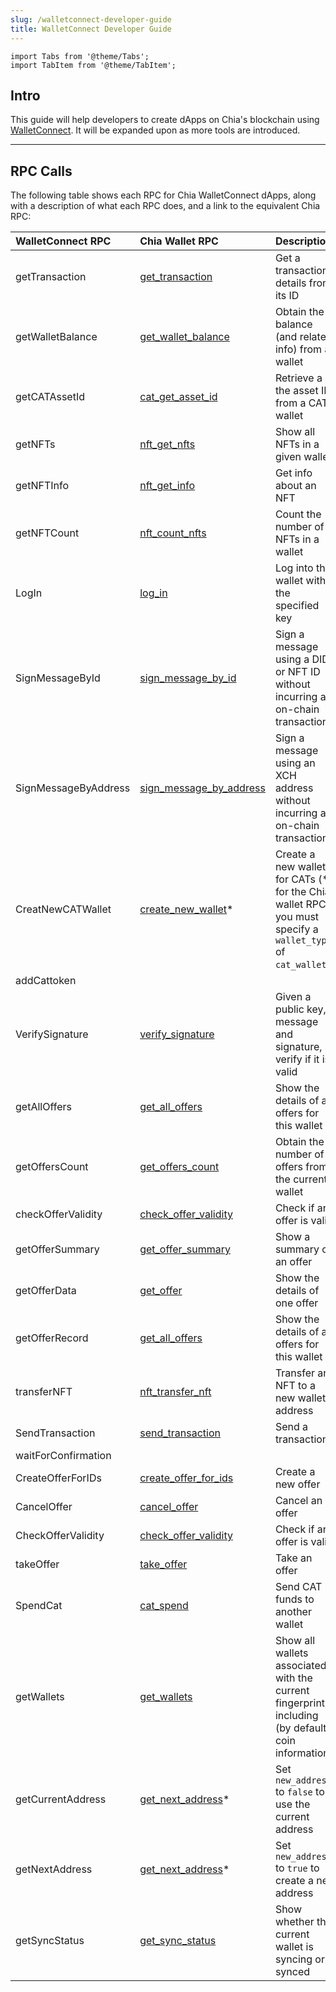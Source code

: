 ```yaml
---
slug: /walletconnect-developer-guide
title: WalletConnect Developer Guide
---
```


```mdx-code-block
import Tabs from '@theme/Tabs';
import TabItem from '@theme/TabItem';
```

## Intro

This guide will help developers to create dApps on Chia's blockchain using [WalletConnect](https://walletconnect.com/). It will be expanded upon as more tools are introduced.

---

## RPC Calls

The following table shows each RPC for Chia WalletConnect dApps, along with a description of what each RPC does, and a link to the equivalent Chia RPC:

| WalletConnect RPC    | Chia Wallet RPC                                                | Description                                                                                                |
| :------------------- | :------------------------------------------------------------- | :--------------------------------------------------------------------------------------------------------- |
| getTransaction       | [get_transaction](/wallet-rpc#get_transaction)                 | Get a transaction's details from its ID                                                                    |
| getWalletBalance     | [get_wallet_balance](/wallet-rpc#get_wallet_balance)           | Obtain the balance (and related info) from a wallet                                                        |
| getCATAssetId        | [cat_get_asset_id](/wallet-rpc#cat_get_asset_id)               | Retrieve a the asset ID from a CAT wallet                                                                  |
| getNFTs              | [nft_get_nfts](/nft-rpc/#nft_get_nfts)                         | Show all NFTs in a given wallet                                                                            |
| getNFTInfo           | [nft_get_info](/nft-rpc/#nft_get_info)                         | Get info about an NFT                                                                                      |
| getNFTCount          | [nft_count_nfts](/nft-rpc/#nft_count_nfts)                     | Count the number of NFTs in a wallet                                                                       |
| LogIn                | [log_in](/wallet-rpc#log_in)                                   | Log into the wallet with the specified key                                                                 |
| SignMessageById      | [sign_message_by_id](/wallet-rpc#sign_message_by_id)           | Sign a message using a DID or NFT ID without incurring an on-chain transaction                             |
| SignMessageByAddress | [sign_message_by_address](/wallet-rpc#sign_message_by_address) | Sign a message using an XCH address without incurring an on-chain transaction                              |
| CreatNewCATWallet    | [create_new_wallet](/wallet-rpc#create_new_wallet)*            | Create a new wallet for CATs (* for the Chia wallet RPC, you must specify a `wallet_type` of `cat_wallet`) |
| addCattoken          |                                                                |                                                                                                            |
| VerifySignature      | [verify_signature](wallet-rpc#verify_signature)                | Given a public key, message and signature, verify if it is valid                                           |
| getAllOffers         | [get_all_offers](/wallet-rpc#get_all_offers)                   | Show the details of all offers for this wallet                                                             |
| getOffersCount       | [get_offers_count](/wallet-rpc#get_offers_count)               | Obtain the number of offers from the current wallet                                                        |
| checkOfferValidity   | [check_offer_validity](/wallet-rpc#check_offer_validity)       | Check if an offer is valid                                                                                 |
| getOfferSummary      | [get_offer_summary](/wallet-rpc#get_offer_summary)             | Show a summary of an offer                                                                                 |
| getOfferData         | [get_offer](/wallet-rpc#get_offer)                             | Show the details of one offer                                                                              |
| getOfferRecord       | [get_all_offers](/wallet-rpc#get_all_offers)                   | Show the details of all offers for this wallet                                                             |
| transferNFT          | [nft_transfer_nft](/nft-rpc#nft_transfer_nft)                  | Transfer an NFT to a new wallet address                                                                    |
| SendTransaction      | [send_transaction](/wallet-rpc#send_transaction)               | Send a transaction                                                                                         |
| waitForConfirmation  |                                                                |                                                                                                            |
| CreateOfferForIDs    | [create_offer_for_ids](/wallet-rpc#create_offer_for_ids)       | Create a new offer                                                                                         |
| CancelOffer          | [cancel_offer](/wallet-rpc#cancel_offer)                       | Cancel an offer                                                                                            |
| CheckOfferValidity   | [check_offer_validity](/wallet-rpc#check_offer_validity)       | Check if an offer is valid                                                                                 |
| takeOffer            | [take_offer](/wallet-rpc#take_offer)                           | Take an offer                                                                                              |
| SpendCat             | [cat_spend](/wallet-rpc#cat_spend)                             | Send CAT funds to another wallet                                                                           |
| getWallets           | [get_wallets](/wallet-rpc#get_wallets)                         | Show all wallets associated with the current fingerprint, including (by default) coin information          |
| getCurrentAddress    | [get_next_address](/wallet-rpc#get_next_address)*              | Set `new_address` to `false` to use the current address                                                    |
| getNextAddress       | [get_next_address](/wallet-rpc#get_next_address)*              | Set `new_address` to `true` to create a new address                                                        |
| getSyncStatus        | [get_sync_status](/wallet-rpc#get_sync_status)                 | Show whether the current wallet is syncing or synced                                                       |

